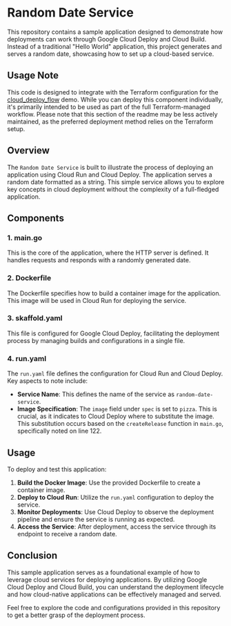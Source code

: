 # Random Date Service

This repository contains a sample application designed to demonstrate how
deployments can work through Google Cloud Deploy and Cloud Build. Instead of a
traditional "Hello World" application, this project generates and serves a
random date, showcasing how to set up a cloud-based service.

## Usage Note

This code is designed to integrate with the Terraform configuration for the
[cloud_deploy_flow](../README.md) demo. While you can deploy this component
individually, it's primarily intended to be used as part of the full
Terraform-managed workflow. Please note that this section of the readme may be
less actively maintained, as the preferred deployment method relies on the
Terraform setup.

## Overview

The `Random Date Service` is built to illustrate the process of deploying an
application using Cloud Run and Cloud Deploy. The application serves a random
date formatted as a string. This simple service allows you to explore key
concepts in cloud deployment without the complexity of a full-fledged
application.

## Components

### 1. **main.go**

This is the core of the application, where the HTTP server is defined. It
handles requests and responds with a randomly generated date.

### 2. **Dockerfile**

The Dockerfile specifies how to build a container image for the application.
This image will be used in Cloud Run for deploying the service.

### 3. **skaffold.yaml**

This file is configured for Google Cloud Deploy, facilitating the deployment
process by managing builds and configurations in a single file.

### 4. **run.yaml**

The `run.yaml` file defines the configuration for Cloud Run and Cloud Deploy.
Key aspects to note include:

- **Service Name**: This defines the name of the service as
  `random-date-service`.
- **Image Specification**: The `image` field under `spec` is set to `pizza`.
  This is crucial, as it indicates to Cloud Deploy where to substitute the
  image. This substitution occurs based on the `createRelease` function in
  `main.go`, specifically noted on line 122.

## Usage

To deploy and test this application:

1.  **Build the Docker Image**: Use the provided Dockerfile to create a
    container image.
2.  **Deploy to Cloud Run**: Utilize the `run.yaml` configuration to deploy the
    service.
3.  **Monitor Deployments**: Use Cloud Deploy to observe the deployment pipeline
    and ensure the service is running as expected.
4.  **Access the Service**: After deployment, access the service through its
    endpoint to receive a random date.

## Conclusion

This sample application serves as a foundational example of how to leverage
cloud services for deploying applications. By utilizing Google Cloud Deploy and
Cloud Build, you can understand the deployment lifecycle and how cloud-native
applications can be effectively managed and served.

Feel free to explore the code and configurations provided in this repository to
get a better grasp of the deployment process.
